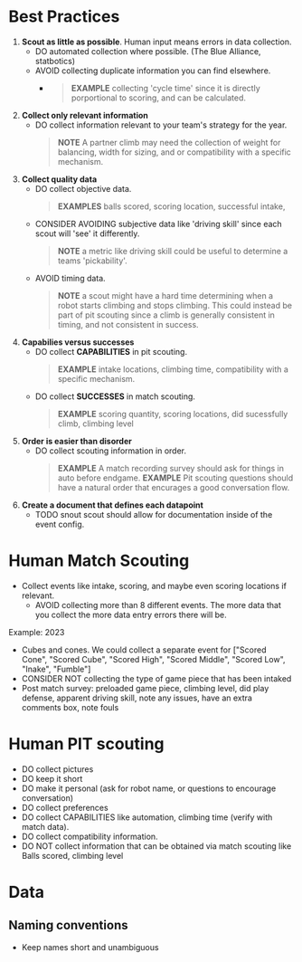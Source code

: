 
# Best Practices
1. **Scout as little as possible**. Human input means errors in data collection.
    - DO automated collection where possible. (The Blue Alliance, statbotics)
    - AVOID collecting duplicate information you can find elsewhere.
        - > **EXAMPLE** collecting 'cycle time' since it is directly porportional to scoring, and can be calculated.
2. **Collect only relevant information**
    - DO collect information relevant to your team's strategy for the year.
        > **NOTE** A partner climb may need the collection of weight for balancing, width for sizing, and or compatibility with a specific mechanism.
3. **Collect quality data**
    - DO collect objective data.
        > **EXAMPLES** balls scored, scoring location, successful intake, 
    - CONSIDER AVOIDING subjective data like 'driving skill' since each scout will 'see' it differently.
        > **NOTE** a metric like driving skill could be useful to determine a teams 'pickability'.
    - AVOID timing data.
        > **NOTE** a scout might have a hard time determining when a robot starts climbing and stops climbing. This could instead be part of pit scouting since a climb is generally consistent in timing, and not consistent in success.
4. **Capabilies versus successes**
    - DO collect **CAPABILITIES** in pit scouting.
        > **EXAMPLE** intake locations, climbing time, compatibility with a specific mechanism.
    - DO collect **SUCCESSES** in match scouting. 
        > **EXAMPLE** scoring quantity, scoring locations, did sucessfully climb, climbing level
5. **Order is easier than disorder**
    - DO collect scouting information in order.
        > **EXAMPLE** A match recording survey should ask for things in auto before endgame.
        > **EXAMPLE** Pit scouting questions should have a natural order that encurages a good conversation flow.
6. **Create a document that defines each datapoint**
    - TODO snout scout should allow for documentation inside of the event config.



# Human Match Scouting
- Collect events like intake, scoring, and maybe even scoring locations if relevant.
    - AVOID collecting more than 8 different events. The more data that you collect the more data entry errors there will be.

Example: 2023
- Cubes and cones. We could collect a separate event for ["Scored Cone", "Scored Cube", "Scored High", "Scored Middle", "Scored Low", "Inake", "Fumble"]
- CONSIDER NOT collecting the type of game piece that has been intaked
- Post match survey: preloaded game piece, climbing level, did play defense, apparent driving skill, note any issues, have an extra comments box, note fouls

# Human PIT scouting
- DO collect pictures
- DO keep it short
- DO make it personal (ask for robot name, or questions to encourage conversation)
- DO collect preferences
- DO collect CAPABILITIES like automation, climbing time (verify with match data).
- DO collect compatibility information.
- DO NOT collect information that can be obtained via match scouting like Balls scored, climbing level

# Data

## Naming conventions
- Keep names short and unambiguous